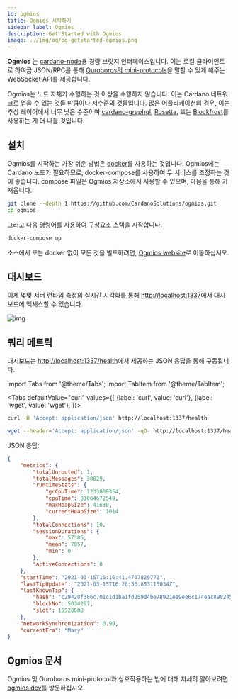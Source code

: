```yaml
---
id: ogmios
title: Ogmios 시작하기
sidebar_label: Ogmios
description: Get Started with Ogmios
image: ../img/og/og-getstarted-ogmios.png
---
```


**Ogmios** 는 [cardano-node](https://github.com/input-output-hk/cardano-node/)용 경량 브릿지 인터페이스입니다. 이는 로컬 클라이언트로 하여금 JSON/RPC를 통해 [Ouroboros의 mini-protocols](https://hydra.iohk.io/build/1070091/download/1/network.pdf#chapter.3)을 말할 수 있게 해주는 WebSocket API를 제공합니다.

Ogmios는 노드 자체가 수행하는 것 이상을 수행하지 않습니다. 이는 Cardano 네트워크로 얻을 수 있는 것들 만큼이나 저수준의 것들입니다. 많은 어플리케이션의 경우, 이는 추상 레이어에서 너무 낮은 수준이며 [cardano-graphql](https://github.com/input-output-hk/cardano-graphql), [Rosetta](https://www.rosetta-api.org), 또는 [Blockfrost](https://blockfrost.io)를 사용하는 게 더 나을 것입니다.

## 설치

Ogmios를 시작하는 가장 쉬운 방법은 [docker](https://www.docker.com)를 사용하는 것입니다. Ogmios에는 Cardano 노드가 필요하므로, docker-compose를 사용하여 두 서비스를 조정하는 것이 좋습니다. compose 파일은 Ogmios 저장소에서 사용할 수 있으며, 다음을 통해 가져옵니다.

```sh
git clone --depth 1 https://github.com/CardanoSolutions/ogmios.git
cd ogmios
```

그러고 다음 명령어를 사용하여 구성요소 스택을 시작합니다.
```sh
docker-compose up
```

소스에서 또는 docker 없이 모든 것을 빌드하려면, [Ogmios website](https://ogmios.dev/getting-started)로 이동하십시오.
 

## 대시보드

이제 몇몇 서버 런타임 측정의 실시간 시각화를 통해 [http://localhost:1337](http://localhost:1337)에서 대시보드에 액세스할 수 있습니다.

![img](../../static/img/get-started/ogmios/1-dashboard.gif)

## 쿼리 메트릭

대시보드는 [http://localhost:1337/health](http://localhost:1337/health)에서 제공하는 JSON 응답을 통해 구동됩니다.

import Tabs from '@theme/Tabs';
import TabItem from '@theme/TabItem';

<Tabs
defaultValue="curl"
values={[
{label: 'curl', value: 'curl'},
{label: 'wget', value: 'wget'},
]}>
<TabItem value="curl">

```sh
curl -H 'Accept: application/json' http://localhost:1337/health
```

  </TabItem>
  <TabItem value="wget">

```sh
wget --header='Accept: application/json' -qO- http://localhost:1337/health
```

  </TabItem>
</Tabs>

JSON 응답:

```json
{
    "metrics": {
        "totalUnrouted": 1,
        "totalMessages": 30029,
        "runtimeStats": {
            "gcCpuTime": 1233009354,
            "cpuTime": 81064672549,
            "maxHeapSize": 41630,
            "currentHeapSize": 1014
        },
        "totalConnections": 10,
        "sessionDurations": {
            "max": 57385,
            "mean": 7057,
            "min": 0
        },
        "activeConnections": 0
    },
    "startTime": "2021-03-15T16:16:41.470782977Z",
    "lastTipUpdate": "2021-03-15T16:28:36.853115034Z",
    "lastKnownTip": {
        "hash": "c29428f386c701c1d1ba1fd259d4be78921ee9ee6c174eac898245ceb55e8061",
        "blockNo": 5034297,
        "slot": 15520688
    },
    "networkSynchronization": 0.99,
    "currentEra": "Mary"
}
```

## Ogmios 문서

Ogmios 및 Ouroboros mini-protocol과 상호작용하는 법에 대해 자세히 알아보려면 [ogmios.dev](https://ogmios.dev/mini-protocols)를 방문하십시오.
